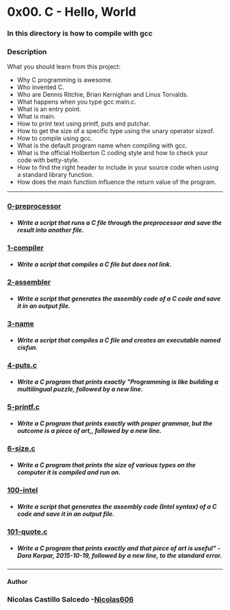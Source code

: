 # 0x00. C - Hello, World

### In this directory is how to compile with gcc


### Description

What you should learn from this project:

- Why C programming is awesome.
- Who invented C.
- Who are Dennis Ritchie, Brian Kernighan and Linus Torvalds.
- What happens when you type gcc main.c.
- What is an entry point.
- What is main.
- How to print text using printf, puts and putchar.
- How to get the size of a specific type using the unary operator sizeof.
- How to compile using gcc.
- What is the default program name when compiling with gcc.
- What is the official Holberton C coding style and how to check your code with betty-style.
- How to find the right header to include in your source code when using a standard library function.
- How does the main function influence the return value of the program.

------------

### [0-preprocessor](https://github.com/Nicolas606/holbertonschool-low_level_programming/blob/main/0x00-hello_world/0-preprocessor "0. Preprocessor")
- ##### Write a script that runs a C file through the preprocessor and save the result into another file.

### [1-compiler](https://github.com/Nicolas606/holbertonschool-low_level_programming/blob/main/0x00-hello_world/1-compiler "1. Compiler")
- ##### Write a script that compiles a C file but does not link.

### [2-assembler](https://github.com/Nicolas606/holbertonschool-low_level_programming/blob/main/0x00-hello_world/2-assembler "2. Assembler")
- ##### Write a script that generates the assembly code of a C code and save it in an output file.

### [3-name](https://github.com/Nicolas606/holbertonschool-low_level_programming/blob/main/0x00-hello_world/3-name "3. Name")
- #####  Write a script that compiles a C file and creates an executable named cisfun.

### [4-puts.c](https://github.com/Nicolas606/holbertonschool-low_level_programming/blob/main/0x00-hello_world/4-puts.c "4. Hello, puts")
- #####  Write a C program that prints exactly "Programming is like building a multilingual puzzle, followed by a new line.

### [5-printf.c](https://github.com/Nicolas606/holbertonschool-low_level_programming/blob/main/0x00-hello_world/5-printf.c "5. Hello, printf")
- ##### Write a C program that prints exactly with proper grammar, but the outcome is a piece of art,, followed by a new line.

### [6-size.c](https://github.com/Nicolas606/holbertonschool-low_level_programming/blob/main/0x00-hello_world/6-size.c "6. Size is not grandeur, and territory does not make a nation")
- ##### Write a C program that prints the size of various types on the computer it is compiled and run on.

### [100-intel](https://github.com/Nicolas606/holbertonschool-low_level_programming/blob/main/0x00-hello_world/100-intel "100-intel")
- ##### Write a script that generates the assembly code (Intel syntax) of a C code and save it in an output file.

### [101-quote.c](https://github.com/Nicolas606/holbertonschool-low_level_programming/blob/main/0x00-hello_world/101-quote.c "101-quote.c")
- ##### Write a C program that prints exactly and that piece of art is useful" - Dora Korpar, 2015-10-19, followed by a new line, to the standard error.

------------

#### Author
###  Nicolas Castillo Salcedo -[Nicolas606](https://github.com/Nicolas606 "Nicolas606")


